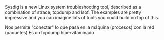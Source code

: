 Sysdig is a new Linux system troubleshooting tool, described as a combination of strace, tcpdump and lsof. The examples are pretty impressive and you can imagine lots of tools you could build on top of this.


Nos permite "conectar" lo que pasa en la máquina (procesos) con la red (paquetes)
Es un tcpdump hipervitaminado


